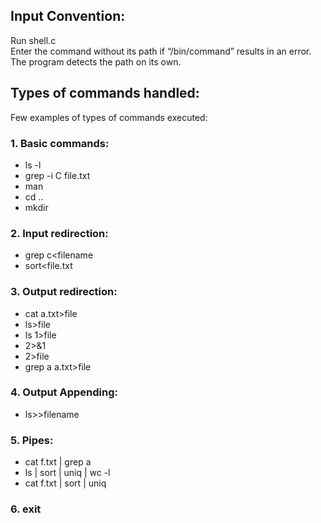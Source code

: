 
## Input Convention:
Run shell.c\
Enter the command without its path if “/bin/command” results in an error. The
program detects the path on its own.
## Types of commands handled:
Few examples of types of commands executed:

### 1. Basic commands:
- ls -l
- grep -i C file.txt
- man
- cd ..
- mkdir

### 2. Input redirection:
- grep c<filename
- sort<file.txt

### 3. Output redirection:
- cat a.txt>file
- ls>file
- ls 1>file
- 2>&1
- 2>file
- grep a a.txt>file

### 4. Output Appending:
- ls>>filename

### 5. Pipes:
- cat f.txt | grep a
- ls | sort | uniq | wc -l
- cat f.txt | sort | uniq

### 6. exit
